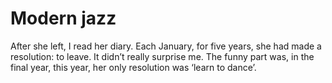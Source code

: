 Modern jazz
===========
After she left, I read her diary. Each January, for five years, she had made a resolution: to leave. It didn’t really surprise me. The funny part was, in the final year, this year, her only resolution was ‘learn to dance’.